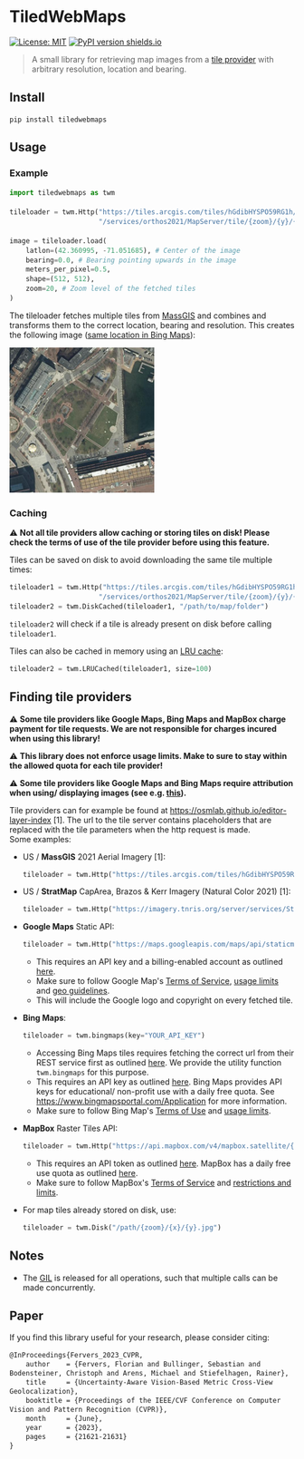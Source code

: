 # TiledWebMaps

[![License: MIT](https://img.shields.io/badge/License-MIT-yellow.svg)](https://opensource.org/licenses/MIT) [![PyPI version shields.io](https://img.shields.io/pypi/v/tiledwebmaps.svg)](https://pypi.python.org/pypi/tiledwebmaps/)

> A small library for retrieving map images from a [tile provider](https://en.wikipedia.org/wiki/Tiled_web_map) with arbitrary resolution, location and bearing.

## Install

```
pip install tiledwebmaps
```

## Usage

### Example

```python
import tiledwebmaps as twm

tileloader = twm.Http("https://tiles.arcgis.com/tiles/hGdibHYSPO59RG1h/arcgis/rest" \
                      "/services/orthos2021/MapServer/tile/{zoom}/{y}/{x}") # MassGIS

image = tileloader.load(
    latlon=(42.360995, -71.051685), # Center of the image
    bearing=0.0, # Bearing pointing upwards in the image
    meters_per_pixel=0.5,
    shape=(512, 512),
    zoom=20, # Zoom level of the fetched tiles
)
```

The tileloader fetches multiple tiles from [MassGIS](https://www.mass.gov/orgs/massgis-bureau-of-geographic-information) and combines and transforms them to the correct location, bearing and resolution. This creates the following image ([same location in Bing Maps](https://www.bing.com/maps/?cp=42.360995%7E-71.051683&lvl=18.5&style=a)):

<img src="images/map.jpg" width="256" height="256"/>

### Caching

:warning: **Not all tile providers allow caching or storing tiles on disk! Please check the terms of use of the tile provider before using this feature.**

Tiles can be saved on disk to avoid downloading the same tile multiple times:

```python
tileloader1 = twm.Http("https://tiles.arcgis.com/tiles/hGdibHYSPO59RG1h/arcgis/rest" \
                      "/services/orthos2021/MapServer/tile/{zoom}/{y}/{x}")
tileloader2 = twm.DiskCached(tileloader1, "/path/to/map/folder")
```

`tileloader2` will check if a tile is already present on disk before calling `tileloader1`.

Tiles can also be cached in memory using an [LRU cache](https://en.wikipedia.org/wiki/Cache_replacement_policies#LRU):

```python
tileloader2 = twm.LRUCached(tileloader1, size=100)
```

## Finding tile providers

:warning: **Some tile providers like Google Maps, Bing Maps and MapBox charge payment for tile requests. We are not responsible for charges incured when using this library!**

:warning: **This library does not enforce usage limits. Make to sure to stay within the allowed quota for each tile provider!**

:warning: **Some tile providers like Google Maps and Bing Maps require attribution when using/ displaying images (see e.g. [this](https://about.google/brand-resource-center/products-and-services/geo-guidelines/#required-attribution)).**

Tile providers can for example be found at https://osmlab.github.io/editor-layer-index [1]. The url to the tile server contains placeholders that are replaced with the tile parameters when the http request is made.<br>
Some examples:

- US / **MassGIS** 2021 Aerial Imagery [1]:
    ```python
    tileloader = twm.Http("https://tiles.arcgis.com/tiles/hGdibHYSPO59RG1h/arcgis/rest/services/orthos2021/MapServer/tile/{zoom}/{y}/{x}")
    ```
- US / **StratMap** CapArea, Brazos & Kerr Imagery (Natural Color 2021) [1]:
    ```python
    tileloader = twm.Http("https://imagery.tnris.org/server/services/StratMap/StratMap21_NCCIR_CapArea_Brazos_Kerr/ImageServer/WMSServer?FORMAT=image/jpeg&VERSION=1.3.0&SERVICE=WMS&REQUEST=GetMap&LAYERS=0&STYLES=&CRS={proj}&WIDTH={width}&HEIGHT={height}&BBOX={bbox}")
    ```
- **Google Maps** Static API:
    ```python
    tileloader = twm.Http("https://maps.googleapis.com/maps/api/staticmap?center={lat_center},{lon_center}&size={width}x{height}&zoom={zoom}&maptype=satellite&key=YOUR_API_KEY")
    ```
    - This requires an API key and a billing-enabled account as outlined [here](https://developers.google.com/maps/documentation/maps-static/start).
    - Make sure to follow Google Map's [Terms of Service](https://cloud.google.com/maps-platform/terms), [usage limits](https://developers.google.com/maps/documentation/maps-static/usage-and-billing) and [geo guidelines](https://about.google/brand-resource-center/products-and-services/geo-guidelines/).
    - This will include the Google logo and copyright on every fetched tile.
- **Bing Maps**:
    ```python
    tileloader = twm.bingmaps(key="YOUR_API_KEY")
    ```
    - Accessing Bing Maps tiles requires fetching the correct url from their REST service first as outlined [here](https://learn.microsoft.com/en-us/bingmaps/rest-services/directly-accessing-the-bing-maps-tiles). We provide the utility function `twm.bingmaps` for this purpose.
    - This requires an API key as outlined [here](https://learn.microsoft.com/en-us/bingmaps/getting-started/bing-maps-dev-center-help/getting-a-bing-maps-key). Bing Maps provides API keys for educational/ non-profit use with a daily free quota. See https://www.bingmapsportal.com/Application for more information.
    - Make sure to follow Bing Map's [Terms of Use](https://www.microsoft.com/en-us/maps/product) and [usage limits](https://www.microsoft.com/en-us/maps/product#section-pst-limited-license).
- **MapBox** Raster Tiles API:
    ```python
    tileloader = twm.Http("https://api.mapbox.com/v4/mapbox.satellite/{zoom}/{x}/{y}.png?access_token=YOUR_MAPBOX_TOKEN")
    ```
    - This requires an API token as outlined [here](https://docs.mapbox.com/help/getting-started/access-tokens/). MapBox has a daily free use quota as outlined [here](https://www.mapbox.com/pricing/#tile).
    - Make sure to follow MapBox's [Terms of Service](https://www.mapbox.com/legal/tos) and [restrictions and limits](https://docs.mapbox.com/api/maps/raster-tiles/#raster-tiles-api-restrictions-and-limits).

- For map tiles already stored on disk, use:
    ```python
    tileloader = twm.Disk("/path/{zoom}/{x}/{y}.jpg")
    ```

## Notes

- The [GIL](https://en.wikipedia.org/wiki/Global_interpreter_lock) is released for all operations, such that multiple calls can be made concurrently.

## Paper
If you find this library useful for your research, please consider citing: 
```
@InProceedings{Fervers_2023_CVPR,
    author    = {Fervers, Florian and Bullinger, Sebastian and Bodensteiner, Christoph and Arens, Michael and Stiefelhagen, Rainer},
    title     = {Uncertainty-Aware Vision-Based Metric Cross-View Geolocalization},
    booktitle = {Proceedings of the IEEE/CVF Conference on Computer Vision and Pattern Recognition (CVPR)},
    month     = {June},
    year      = {2023},
    pages     = {21621-21631}
}
```